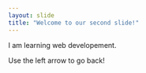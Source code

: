 ```yaml
---
layout: slide
title: "Welcome to our second slide!"
---
```

I am learning web developement.

Use the left arrow to go back!
